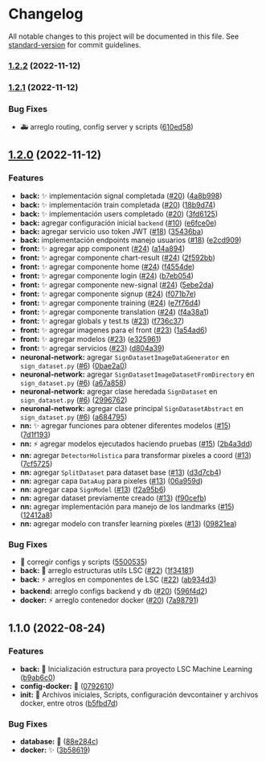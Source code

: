 # Changelog

All notable changes to this project will be documented in this file. See [standard-version](https://github.com/conventional-changelog/standard-version) for commit guidelines.

### [1.2.2](https://github.com/jpablo-ortiz/Reconocimiento-LSC-Lengua-Senas-Colombiana/compare/v1.2.1...v1.2.2) (2022-11-12)

### [1.2.1](https://github.com/jpablo-ortiz/Reconocimiento-LSC-Lengua-Senas-Colombiana/compare/v1.2.0...v1.2.1) (2022-11-12)


### Bug Fixes

* :ambulance: arreglo routing, config server y scripts ([610ed58](https://github.com/jpablo-ortiz/Reconocimiento-LSC-Lengua-Senas-Colombiana/commit/610ed584870168d4f72f2b85ed9d7e3f94e7f4f1))

## [1.2.0](https://github.com/jpablo-ortiz/Reconocimiento-LSC-Lengua-Senas-Colombiana/compare/v1.1.0...v1.2.0) (2022-11-12)


### Features

* **back:** :sparkles: implementación signal completada ([#20](https://github.com/jpablo-ortiz/Reconocimiento-LSC-Lengua-Senas-Colombiana/issues/20)) ([4a8b998](https://github.com/jpablo-ortiz/Reconocimiento-LSC-Lengua-Senas-Colombiana/commit/4a8b9984f8c63116911675f959afff82556376e4))
* **back:** :sparkles: implementación train completada ([#20](https://github.com/jpablo-ortiz/Reconocimiento-LSC-Lengua-Senas-Colombiana/issues/20)) ([18b9d74](https://github.com/jpablo-ortiz/Reconocimiento-LSC-Lengua-Senas-Colombiana/commit/18b9d7466d04de34e46ac8960937357b64620337))
* **back:** :sparkles: implementación users completado ([#20](https://github.com/jpablo-ortiz/Reconocimiento-LSC-Lengua-Senas-Colombiana/issues/20)) ([3fd6125](https://github.com/jpablo-ortiz/Reconocimiento-LSC-Lengua-Senas-Colombiana/commit/3fd6125894d864dad5516dea316ac83143535661))
* **back:** agregar configuración inicial `backend` ([#10](https://github.com/jpablo-ortiz/Reconocimiento-LSC-Lengua-Senas-Colombiana/issues/10)) ([e6fce0e](https://github.com/jpablo-ortiz/Reconocimiento-LSC-Lengua-Senas-Colombiana/commit/e6fce0ef0bb881bfda56dde7068bc2b3512402d1))
* **back:** agregar servicio uso token JWT ([#18](https://github.com/jpablo-ortiz/Reconocimiento-LSC-Lengua-Senas-Colombiana/issues/18)) ([35436ba](https://github.com/jpablo-ortiz/Reconocimiento-LSC-Lengua-Senas-Colombiana/commit/35436ba45ea42c7829a5fe539c4c6e9afe5bf71e))
* **back:** implementación endpoints manejo usuarios ([#18](https://github.com/jpablo-ortiz/Reconocimiento-LSC-Lengua-Senas-Colombiana/issues/18)) ([e2cd909](https://github.com/jpablo-ortiz/Reconocimiento-LSC-Lengua-Senas-Colombiana/commit/e2cd909a7d061dff91f7e80d15972769bb551ed7))
* **front:** :sparkles: agregar app component ([#24](https://github.com/jpablo-ortiz/Reconocimiento-LSC-Lengua-Senas-Colombiana/issues/24)) ([a14a894](https://github.com/jpablo-ortiz/Reconocimiento-LSC-Lengua-Senas-Colombiana/commit/a14a894f6438844353f52d09f392a429832143b3))
* **front:** :sparkles: agregar componente chart-result ([#24](https://github.com/jpablo-ortiz/Reconocimiento-LSC-Lengua-Senas-Colombiana/issues/24)) ([2f592bb](https://github.com/jpablo-ortiz/Reconocimiento-LSC-Lengua-Senas-Colombiana/commit/2f592bb8127ba8484b7094cce9dfe571edcc9f20))
* **front:** :sparkles: agregar componente home ([#24](https://github.com/jpablo-ortiz/Reconocimiento-LSC-Lengua-Senas-Colombiana/issues/24)) ([f4554de](https://github.com/jpablo-ortiz/Reconocimiento-LSC-Lengua-Senas-Colombiana/commit/f4554de9a0314c7f69929f9f3121d36ff29bc09e))
* **front:** :sparkles: agregar componente login ([#24](https://github.com/jpablo-ortiz/Reconocimiento-LSC-Lengua-Senas-Colombiana/issues/24)) ([b7eb054](https://github.com/jpablo-ortiz/Reconocimiento-LSC-Lengua-Senas-Colombiana/commit/b7eb0545bd414fd5e92f942b65ae25e024bd6be8))
* **front:** :sparkles: agregar componente new-signal ([#24](https://github.com/jpablo-ortiz/Reconocimiento-LSC-Lengua-Senas-Colombiana/issues/24)) ([5ebe2da](https://github.com/jpablo-ortiz/Reconocimiento-LSC-Lengua-Senas-Colombiana/commit/5ebe2da3ca67edb69d270574e7ace23ca0d74025))
* **front:** :sparkles: agregar componente signup ([#24](https://github.com/jpablo-ortiz/Reconocimiento-LSC-Lengua-Senas-Colombiana/issues/24)) ([f071b7e](https://github.com/jpablo-ortiz/Reconocimiento-LSC-Lengua-Senas-Colombiana/commit/f071b7e31c2163f91e069a44030c92b29ae849fc))
* **front:** :sparkles: agregar componente training ([#24](https://github.com/jpablo-ortiz/Reconocimiento-LSC-Lengua-Senas-Colombiana/issues/24)) ([e7f76d4](https://github.com/jpablo-ortiz/Reconocimiento-LSC-Lengua-Senas-Colombiana/commit/e7f76d4412910fa83a3d8933f006472644883306))
* **front:** :sparkles: agregar componente translation ([#24](https://github.com/jpablo-ortiz/Reconocimiento-LSC-Lengua-Senas-Colombiana/issues/24)) ([f4a38a1](https://github.com/jpablo-ortiz/Reconocimiento-LSC-Lengua-Senas-Colombiana/commit/f4a38a13f827cb3693151e89f3984d75b76350cb))
* **front:** :sparkles: agregar globals y test.ts ([#23](https://github.com/jpablo-ortiz/Reconocimiento-LSC-Lengua-Senas-Colombiana/issues/23)) ([f736c37](https://github.com/jpablo-ortiz/Reconocimiento-LSC-Lengua-Senas-Colombiana/commit/f736c37844acf1d9f8c58835d114139eb68e9580))
* **front:** :sparkles: agregar imagenes para el front ([#23](https://github.com/jpablo-ortiz/Reconocimiento-LSC-Lengua-Senas-Colombiana/issues/23)) ([1a54ad6](https://github.com/jpablo-ortiz/Reconocimiento-LSC-Lengua-Senas-Colombiana/commit/1a54ad60de95ce87cfa7d32c5f2f173fd2435a13))
* **front:** :sparkles: agregar modelos ([#23](https://github.com/jpablo-ortiz/Reconocimiento-LSC-Lengua-Senas-Colombiana/issues/23)) ([e325961](https://github.com/jpablo-ortiz/Reconocimiento-LSC-Lengua-Senas-Colombiana/commit/e325961081fb19f385451519456e33055abd7f15))
* **front:** :sparkles: agregar servicios ([#23](https://github.com/jpablo-ortiz/Reconocimiento-LSC-Lengua-Senas-Colombiana/issues/23)) ([d804a39](https://github.com/jpablo-ortiz/Reconocimiento-LSC-Lengua-Senas-Colombiana/commit/d804a398a8f1a3dc2d16092000c582a1dee95d47))
* **neuronal-network:** agregar `SignDatasetImageDataGenerator` en `sign_dataset.py` ([#6](https://github.com/jpablo-ortiz/Reconocimiento-LSC-Lengua-Senas-Colombiana/issues/6)) ([0bae2a0](https://github.com/jpablo-ortiz/Reconocimiento-LSC-Lengua-Senas-Colombiana/commit/0bae2a00ee3810b749bb37c5c2f43020d3dc71ae))
* **neuronal-network:** agregar `SignDatasetImageDatasetFromDirectory` en `sign_dataset.py` ([#6](https://github.com/jpablo-ortiz/Reconocimiento-LSC-Lengua-Senas-Colombiana/issues/6)) ([a67a858](https://github.com/jpablo-ortiz/Reconocimiento-LSC-Lengua-Senas-Colombiana/commit/a67a8581a23d63af1a52783fd87fe58b1d8060c5))
* **neuronal-network:** agregar clase heredada `SignDataset` en `sign_dataset.py` ([#6](https://github.com/jpablo-ortiz/Reconocimiento-LSC-Lengua-Senas-Colombiana/issues/6)) ([2996762](https://github.com/jpablo-ortiz/Reconocimiento-LSC-Lengua-Senas-Colombiana/commit/2996762517a1509bc11fbb8e0109975f056c7fb9))
* **neuronal-network:** agregar clase principal `SignDatasetAbstract` en `sign_dataset.py` ([#6](https://github.com/jpablo-ortiz/Reconocimiento-LSC-Lengua-Senas-Colombiana/issues/6)) ([a684795](https://github.com/jpablo-ortiz/Reconocimiento-LSC-Lengua-Senas-Colombiana/commit/a6847957f15b7666ea98238de90f6123fc37cafd))
* **nn:** :sparkles: agregar funciones para obtener diferentes modelos ([#15](https://github.com/jpablo-ortiz/Reconocimiento-LSC-Lengua-Senas-Colombiana/issues/15)) ([7d1f193](https://github.com/jpablo-ortiz/Reconocimiento-LSC-Lengua-Senas-Colombiana/commit/7d1f19373777261bf93ccbca2363c27ccb4f1450))
* **nn:** :zap: agregar modelos ejecutados haciendo pruebas ([#15](https://github.com/jpablo-ortiz/Reconocimiento-LSC-Lengua-Senas-Colombiana/issues/15)) ([2b4a3dd](https://github.com/jpablo-ortiz/Reconocimiento-LSC-Lengua-Senas-Colombiana/commit/2b4a3ddde83b9d9ae69563aa5dc226d29553ab65))
* **nn:** agregar `DetectorHolistica` para transformar pixeles a coord ([#13](https://github.com/jpablo-ortiz/Reconocimiento-LSC-Lengua-Senas-Colombiana/issues/13)) ([7cf5725](https://github.com/jpablo-ortiz/Reconocimiento-LSC-Lengua-Senas-Colombiana/commit/7cf572537c862e7eb198dbc5f426a99e6305f4e0))
* **nn:** agregar `SplitDataset` para dataset base ([#13](https://github.com/jpablo-ortiz/Reconocimiento-LSC-Lengua-Senas-Colombiana/issues/13)) ([d3d7cb4](https://github.com/jpablo-ortiz/Reconocimiento-LSC-Lengua-Senas-Colombiana/commit/d3d7cb433c72858203f97991a7f676b8630d6f43))
* **nn:** agregar capa `DataAug` para pixeles ([#13](https://github.com/jpablo-ortiz/Reconocimiento-LSC-Lengua-Senas-Colombiana/issues/13)) ([06a959d](https://github.com/jpablo-ortiz/Reconocimiento-LSC-Lengua-Senas-Colombiana/commit/06a959d1c0b395f6baa6bc5bf011cb63b358fff3))
* **nn:** agregar capa `SignModel` ([#13](https://github.com/jpablo-ortiz/Reconocimiento-LSC-Lengua-Senas-Colombiana/issues/13)) ([f2a95b6](https://github.com/jpablo-ortiz/Reconocimiento-LSC-Lengua-Senas-Colombiana/commit/f2a95b62071e5a560015ebff4e9cab390825a501))
* **nn:** agregar dataset previamente creado ([#13](https://github.com/jpablo-ortiz/Reconocimiento-LSC-Lengua-Senas-Colombiana/issues/13)) ([f90cefb](https://github.com/jpablo-ortiz/Reconocimiento-LSC-Lengua-Senas-Colombiana/commit/f90cefbe3c88b2248c5338896b6fb0e9877eecc9))
* **nn:** agregar implementación para manejo de los landmarks ([#15](https://github.com/jpablo-ortiz/Reconocimiento-LSC-Lengua-Senas-Colombiana/issues/15)) ([12412a8](https://github.com/jpablo-ortiz/Reconocimiento-LSC-Lengua-Senas-Colombiana/commit/12412a88ea3220c29a36d2484c56a23db400d779))
* **nn:** agregar modelo con transfer learning pixeles ([#13](https://github.com/jpablo-ortiz/Reconocimiento-LSC-Lengua-Senas-Colombiana/issues/13)) ([09821ea](https://github.com/jpablo-ortiz/Reconocimiento-LSC-Lengua-Senas-Colombiana/commit/09821eaba32e8f5fdf8760f933513856d4b3deee))


### Bug Fixes

* :construction: corregir configs y scripts ([5500535](https://github.com/jpablo-ortiz/Reconocimiento-LSC-Lengua-Senas-Colombiana/commit/5500535bbf7bf830ac8445ff49fd5139539df407))
* **back:** :art: arreglo estructuras utils LSC ([#22](https://github.com/jpablo-ortiz/Reconocimiento-LSC-Lengua-Senas-Colombiana/issues/22)) ([1f34181](https://github.com/jpablo-ortiz/Reconocimiento-LSC-Lengua-Senas-Colombiana/commit/1f34181fd50ba591741bb79ea8ef4873e7546887))
* **back:** :zap: arreglos en componentes de LSC ([#22](https://github.com/jpablo-ortiz/Reconocimiento-LSC-Lengua-Senas-Colombiana/issues/22)) ([ab934d3](https://github.com/jpablo-ortiz/Reconocimiento-LSC-Lengua-Senas-Colombiana/commit/ab934d3e85e2eff8bdcc82b845a835247748f94b))
* **backend:** arreglo configs backend y db ([#20](https://github.com/jpablo-ortiz/Reconocimiento-LSC-Lengua-Senas-Colombiana/issues/20)) ([596f4d2](https://github.com/jpablo-ortiz/Reconocimiento-LSC-Lengua-Senas-Colombiana/commit/596f4d2af313eb17cb8c2fb8d54c80819c607379))
* **docker:** :zap: arreglo contenedor docker ([#20](https://github.com/jpablo-ortiz/Reconocimiento-LSC-Lengua-Senas-Colombiana/issues/20)) ([7a98791](https://github.com/jpablo-ortiz/Reconocimiento-LSC-Lengua-Senas-Colombiana/commit/7a98791dea61623f8a3017c0b751646d99f182da))

## 1.1.0 (2022-08-24)


### Features

* **back:** :art: Inicialización estructura para proyecto LSC Machine Learning ([b9ab6c0](https://github.com/jpablo-ortiz/Reconocimiento-LSC-Lengua-Senas-Colombiana/commit/b9ab6c0920b45676e2af7d7a0c32726a54f6bbc7))
* **config-docker:** :construction: ([0792610](https://github.com/jpablo-ortiz/Reconocimiento-LSC-Lengua-Senas-Colombiana/commit/0792610c3cb59907c7c6352e455c11d43d0a1dcb))
* **init:** :art: Archivos iniciales, Scripts, configuración devcontainer y archivos docker, entre otros ([b5fbd7d](https://github.com/jpablo-ortiz/Reconocimiento-LSC-Lengua-Senas-Colombiana/commit/b5fbd7df56e6c3b1a06b284605f261868e384438))


### Bug Fixes

* **database:** :bug: ([88e284c](https://github.com/jpablo-ortiz/Reconocimiento-LSC-Lengua-Senas-Colombiana/commit/88e284c3d1792492962e030176c59c30f1f6d0fd))
* **docker:** :sparkles: ([3b58619](https://github.com/jpablo-ortiz/Reconocimiento-LSC-Lengua-Senas-Colombiana/commit/3b5861960a0672d59f71f162ee089c9ab3fe2187))
